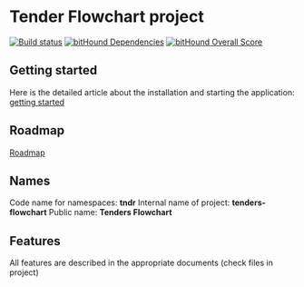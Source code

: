 # Tender Flowchart project

[![Build status](https://ci.appveyor.com/api/projects/status/github/maxkoryukov/tndr?svg=true)](https://ci.appveyor.com/project/maxkoryukov/tndr)
[![bitHound Dependencies](https://www.bithound.io/github/maxkoryukov/tndr/badges/dependencies.svg)](https://www.bithound.io/github/maxkoryukov/tndr/master/dependencies/npm)
[![bitHound Overall Score](https://www.bithound.io/github/maxkoryukov/tndr/badges/score.svg)](https://www.bithound.io/github/maxkoryukov/tndr)

## Getting started

Here is the detailed article about the installation and starting the application: [getting started](./docs/source/getting-started.md)

## Roadmap

[Roadmap](./ROADMAP.md)

## Names

Code name for namespaces: **tndr**
Internal name of project: **tenders-flowchart**
Public name: **Tenders Flowchart**

## Features

All features are described in the appropriate documents (check files in project)

